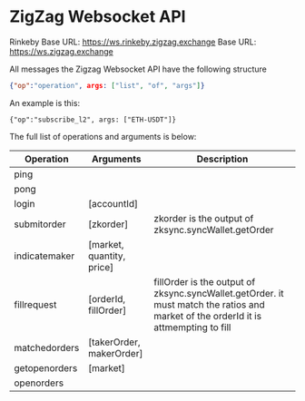 ZigZag Websocket API
====================

Rinkeby Base URL: https://ws.rinkeby.zigzag.exchange
Base URL: https://ws.zigzag.exchange

All messages the Zigzag Websocket API have the following structure

```json
{"op":"operation", args: ["list", "of", "args"]}
```

An example is this:

```
{"op":"subscribe_l2", args: ["ETH-USDT"]}
```

The full list of operations and arguments is below:


| Operation      | Arguments                                     | Description |
| -------------- | ---------                                     | --------    |  
| ping           |                                               |
| pong           |                                               |
| login          | [accountId]                                   |
| submitorder    | [zkorder]                                     | zkorder is the output of zksync.syncWallet.getOrder
| indicatemaker  | [market, quantity, price]                     | 
| fillrequest    | [orderId, fillOrder]                          | fillOrder is the output of zksync.syncWallet.getOrder. it must match the ratios and market of the orderId it is attmempting to fill
| matchedorders  | [takerOrder, makerOrder]                      |
| getopenorders  | [market]                                      |
| openorders     |                                               |
